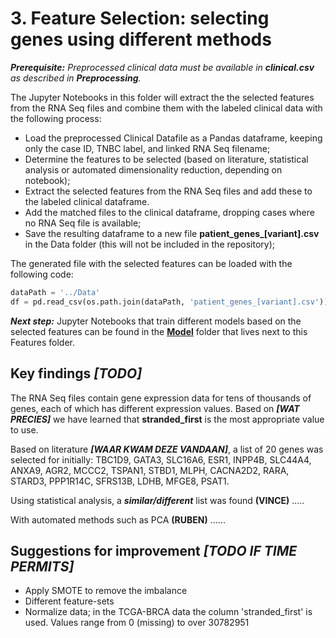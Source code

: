 # 3. Feature Selection: selecting genes using different methods

***Prerequisite:** Preprocessed clinical data must be available in **clinical.csv** as described in **Preprocessing**.*

The Jupyter Notebooks in this folder will extract the the selected features from the RNA Seq files and combine them with the labeled clinical data with the following process:

- Load the preprocessed Clinical Datafile as a Pandas dataframe, keeping only the case ID, TNBC label, and linked RNA Seq filename;
- Determine the features to be selected (based on literature, statistical analysis or automated dimensionality reduction, depending on notebook);
- Extract the selected features from the RNA Seq files and add these to the labeled clinical dataframe.
- Add the matched files to the clinical dataframe, dropping cases where no RNA Seq file is available;
- Save the resulting dataframe to a new file **patient_genes_[variant].csv** in the Data folder (this will not be included in the repository);

The generated file with the selected features can be loaded with the following code:

```py
dataPath = '../Data'
df = pd.read_csv(os.path.join(dataPath, 'patient_genes_[variant].csv')) # replace [variant] with the variant to use as input (literature, statistical, automated)
```

***Next step:*** Jupyter Notebooks that train different models based on the selected features can be found in the **[Model](../Model)** folder that lives next to this Features folder.


## Key findings ***[TODO]***

The RNA Seq files contain gene expression data for tens of thousands of genes, each of which has different expression values. Based on ***[WAT PRECIES]*** we have learned that **stranded_first** is the most appropriate value to use.

Based on literature ***[WAAR KWAM DEZE VANDAAN]***, a list of 20 genes was selected for initially: TBC1D9, GATA3, SLC16A6, ESR1, INPP4B, SLC44A4, ANXA9, AGR2, MCCC2, TSPAN1, STBD1, MLPH, CACNA2D2, RARA, STARD3, PPP1R14C, SFRS13B, LDHB, MFGE8, PSAT1.

Using statistical analysis, a ***similar/different*** list was found **(VINCE)** .....

With automated methods such as PCA **(RUBEN)** ......

## Suggestions for improvement ***[TODO IF TIME PERMITS]***
- Apply SMOTE to remove the imbalance
- Different feature-sets
- Normalize data; in the TCGA-BRCA data the column 'stranded_first' is used. Values range from 0 (missing) to over 30782951